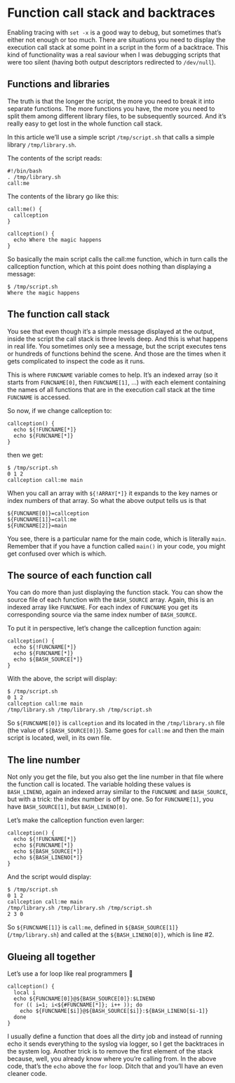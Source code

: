 # Function call stack and backtraces

Enabling tracing with `set -x` is a good way to debug, but sometimes that’s either not enough or too much. There are situations you need to display the execution call stack at some point in a script in the form of a backtrace. This kind of functionality was a real saviour when I was debugging scripts that were too silent (having both output descriptors redirected to `/dev/null`).

## Functions and libraries

The truth is that the longer the script, the more you need to break it into separate functions. The more functions you have, the more you need to split them among different library files, to be subsequently sourced. And it’s really easy to get lost in the whole function call stack.

In this article we’ll use a simple script `/tmp/script.sh` that calls a simple library `/tmp/library.sh`.

The contents of the script reads:
```
#!/bin/bash
. /tmp/library.sh
call:me
```

The contents of the library go like this:
```
call:me() {
  callception
}

callception() {
  echo Where the magic happens
}
```

So basically the main script calls the call:me function, which in turn calls the callception function, which at this point does nothing than displaying a message:
```
$ /tmp/script.sh
Where the magic happens
```

## The function call stack

You see that even though it’s a simple message displayed at the output, inside the script the call stack is three levels deep. And this is what happens in real life. You sometimes only see a message, but the script executes tens or hundreds of functions behind the scene. And those are the times when it gets complicated to inspect the code as it runs.

This is where `FUNCNAME` variable comes to help. It’s an indexed array (so it starts from `FUNCNAME[0]`, then `FUNCNAME[1]`, ...) with each element containing the names of all functions that are in the execution call stack at the time `FUNCNAME` is accessed.

So now, if we change callception to:
```
callception() {
  echo ${!FUNCNAME[*]}
  echo ${FUNCNAME[*]}
}
```
then we get:
```
$ /tmp/script.sh
0 1 2
callception call:me main
```
When you call an array with `${!ARRAY[*]}` it expands to the key names or index numbers of that array. So what the above output tells us is that
```
${FUNCNAME[0]}=callception
${FUNCNAME[1]}=call:me
${FUNCNAME[2]}=main
```
You see, there is a particular name for the main code, which is literally `main`. Remember that if you have a function called `main()` in your code, you might get confused over which is which.

## The source of each function call

You can do more than just displaying the function stack. You can show the source file of each function with the `BASH_SOURCE` array. Again, this is an indexed array like `FUNCNAME`. For each index of `FUNCNAME` you get its corresponding source via the same index number of `BASH_SOURCE`.

To put it in perspective, let’s change the callception function again:
```
callception() {
  echo ${!FUNCNAME[*]}
  echo ${FUNCNAME[*]}
  echo ${BASH_SOURCE[*]}
}
```
With the above, the script will display:
```
$ /tmp/script.sh 
0 1 2
callception call:me main
/tmp/library.sh /tmp/library.sh /tmp/script.sh
```
So `${FUNCNAME[0]}` is `callception` and its located in the `/tmp/library.sh` file (the value of `${BASH_SOURCE[0]}`). Same goes for `call:me` and then the main script is located, well, in its own file.

## The line number

Not only you get the file, but you also get the line number in that file where the function call is located. The variable holding these values is `BASH_LINENO`, again an indexed array similar to the `FUNCNAME` and `BASH_SOURCE`, but with a trick: the index number is off by one. So for `FUNCNAME[1]`, you have `BASH_SOURCE[1]`, but `BASH_LINENO[0]`.

Let’s make the callception function even larger:
```
callception() {
  echo ${!FUNCNAME[*]}
  echo ${FUNCNAME[*]}
  echo ${BASH_SOURCE[*]}
  echo ${BASH_LINENO[*]}
}
```
And the script would display:
```
$ /tmp/script.sh 
0 1 2
callception call:me main
/tmp/library.sh /tmp/library.sh /tmp/script.sh
2 3 0
```
So `${FUNCNAME[1]}` is `call:me`, defined in `${BASH_SOURCE[1]}` (`/tmp/library.sh`) and called at the `${BASH_LINENO[0]}`, which is line #2.

## Glueing all together

Let’s use a for loop like real programmers 🙂
```
callception() {
  local i
  echo ${FUNCNAME[0]}@${BASH_SOURCE[0]}:$LINENO
  for (( i=1; i<${#FUNCNAME[*]}; i++ )); do
    echo ${FUNCNAME[$i]}@${BASH_SOURCE[$i]}:${BASH_LINENO[$i-1]}
  done
}
```
I usually define a function that does all the dirty job and instead of running echo it sends everything to the syslog via logger, so I get the backtraces in the system log. Another trick is to remove the first element of the stack because, well, you already know where you’re calling from. In the above code, that’s the `echo` above the `for` loop. Ditch that and you’ll have an even cleaner code.


